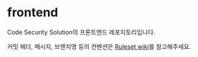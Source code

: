 # frontend
Code Security Solution의 프론트엔드 레포지토리입니다.

커밋 헤더, 메시지, 브랜치명 등의 컨벤션은 [Ruleset wiki](https://github.com/Code-Security-Solution/frontend/wiki/Repository-Rules)를 참고해주세요.
